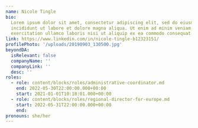 ```yaml
---
name: Nicole Tingle
bio:
  Lorem ipsum dolor sit amet, consectetur adipiscing elit, sed do eiusmod tempor
  incididunt ut labore et dolore magna aliqua. Ut enim ad minim veniam, quis nostrud
  exercitation ullamco laboris nisi ut aliquip ex ea commodo consequat.
link: https://www.linkedin.com/in/nicole-tingle-b12323151/
profilePhoto: '/uploads/20190903_130500.jpg'
beyondDA:
  isRelevant: false
  companyName: ''
  companyLink: ''
  desc: ''
roles:
  - role: content/blocks/roles/administrative-coordinator.md
    end: 2022-05-30T22:00:00.000+00:00
    start: 2021-01-01T10:18:01.000+00:00
  - role: content/blocks/roles/regional-director-for-europe.md
    start: 2022-05-31T22:00:00.000+00:00
    end:
pronouns: she/her
---
```

